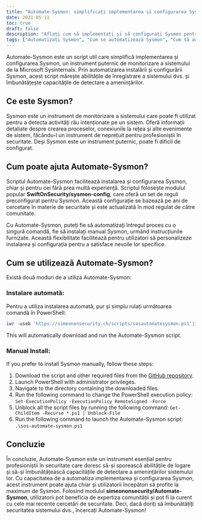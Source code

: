 ```yaml
---
title: "Automate-Sysmon: simplificați implementarea și configurarea Sysmon"
date: 2021-05-11
toc: true
draft: false
description: "Aflați cum să implementați și să configurați Sysmon pentru a îmbunătăți securitatea sistemului dvs. cu scriptul Automate-Sysmon, care simplifică procesul chiar și pentru utilizatorii începători."
tags: ["Automatizați Sysmon", "Cum se automatizează Sysmon", "Cum să automatizezi configurația Sysmon", "Cum se instalează Sysmon", "Powershell", "Scenariul", "Implementarea Sysmon", "Configurare Sysmon", "Înregistrare Sysmon", "Detectarea amenințărilor", "Activitate rău intenționată", "SwiftOnSecurity sysmon-config", "Microsoft Sysinternals", "Depozitul GitHub", "BHIS", "Monitorizarea sistemului", "Cercetare de securitate", "Crearea procesului", "Conexiuni de retea"]
---
```


Automate-Sysmon este un script util care simplifică implementarea și configurarea Sysmon, un instrument puternic de monitorizare a sistemului de la Microsoft Sysinternals. Prin automatizarea instalării și configurării Sysmon, acest script mărește abilitățile de înregistrare a sistemului dvs. și îmbunătățește capacitățile de detectare a amenințărilor.

## Ce este Sysmon?

Sysmon este un instrument de monitorizare a sistemului care poate fi utilizat pentru a detecta activități rău intenționate pe un sistem. Oferă informații detaliate despre crearea proceselor, conexiunile la rețea și alte evenimente de sistem, făcându-l un instrument de neprețuit pentru profesioniștii în securitate. Deși Sysmon este un instrument puternic, poate fi dificil de configurat.

## Cum poate ajuta Automate-Sysmon?

Scriptul Automate-Sysmon facilitează instalarea și configurarea Sysmon, chiar și pentru cei fără prea multă experiență. Scriptul folosește modulul popular **SwiftOnSecurity/sysmon-config**, care oferă un set de reguli preconfigurat pentru Sysmon. Această configurație se bazează pe ani de cercetare în materie de securitate și este actualizată în mod regulat de către comunitate.

Cu Automate-Sysmon, puteți fie să automatizați întregul proces cu o singură comandă, fie să instalați manual Sysmon, urmând instrucțiunile furnizate. Această flexibilitate facilitează pentru utilizatori să personalizeze instalarea și configurația pentru a satisface nevoile lor specifice.

## Cum se utilizează Automate-Sysmon?

Există două moduri de a utiliza Automate-Sysmon:

### Instalare automată:

Pentru a utiliza instalarea automată, pur și simplu rulați următoarea comandă în PowerShell:
```powershell
iwr -useb 'https://simeononsecurity.ch/scripts/sosautomatesysmon.ps1'|iex
```

This will automatically download and run the Automate-Sysmon script.

### Manual Install:

If you prefer to install Sysmon manually, follow these steps:

1. Download the script and other required files from the [GitHub repository](https://github.com/simeononsecurity/Automate-Sysmon).
2. Launch PowerShell with administrator privileges.
3. Navigate to the directory containing the downloaded files.
4. Run the following command to change the PowerShell execution policy: ```Set-ExecutionPolicy -ExecutionPolicy RemoteSigned -Force```
5. Unblock all the script files by running the following command: ```Get-ChildItem -Recurse *.ps1 | Unblock-File```
6. Run the following command to launch the Automate-Sysmon script: ```.\sos-automate-sysmon.ps1```


## Concluzie

În concluzie, Automate-Sysmon este un instrument esențial pentru profesioniștii în securitate care doresc să-și sporească abilitățile de logare și să-și îmbunătățească capacitățile de detectare a amenințărilor sistemului lor. Cu capacitatea de a automatiza implementarea și configurarea Sysmon, acest instrument poate ajuta chiar și utilizatorii începători să profite la maximum de Sysmon. Folosind modulul **simeononsecurity/Automate-Sysmon**, utilizatorii pot beneficia de expertiza comunității și pot fi la curent cu cele mai recente cercetări de securitate. Deci, dacă doriți să îmbunătățiți securitatea sistemului dvs., încercați Automate-Sysmon!



